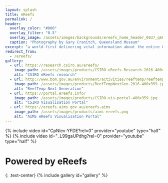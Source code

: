 ```yaml
---
layout: splash
title: eReefs
permalink: /
header:
  overlay_color: "#000"
  overlay_filter: "0.5"
  overlay_image: /assets/images/backgrounds/ereefs_home_header_0937_q60.jpg
  caption: "Photography by Gary Cranitch, Queensland Museum"
excerpt: "a world-first delivering vital information about the entire Great Barrier Reef from catchment to ocean"
redirect_from: 
  - /ereefs/
gallery:
  - url: https://research.csiro.au/ereefs/
    image_path: /assets/images/products/CSIRO-eReefs-Research-2016-400x360.jpg
    alt: "CSIRO eReefs research"
  - url: http://www.bom.gov.au/environment/activities/reeftemp/reeftemp.shtml
    image_path: /assets/images/products/ReefTempNextGen-2016-400x359.jpg
    alt: "ReefTemp Next Generation"
  - url: https://portal.ereefs.info/
    image_path: /assets/images/products/CSIRO-vis-portal-400x359.jpg
    alt: "CSIRO Visualisation Portal"
  - url: https://ereefs.aims.gov.au/ereefs-aims
    image_path: /assets/images/products/aims-ereefs.png
    alt: "AIMS eReefs Visualisation Portal"
---
```

{% include video id="CpNlev-YFDE?rel=0" provider="youtube" type="half" %}
{% include video id="_L99gaUPdhg?rel=0" provider="youtube" type="half" %}

# Powered by eReefs
{: .text-center}
{% include gallery id="gallery" %}
